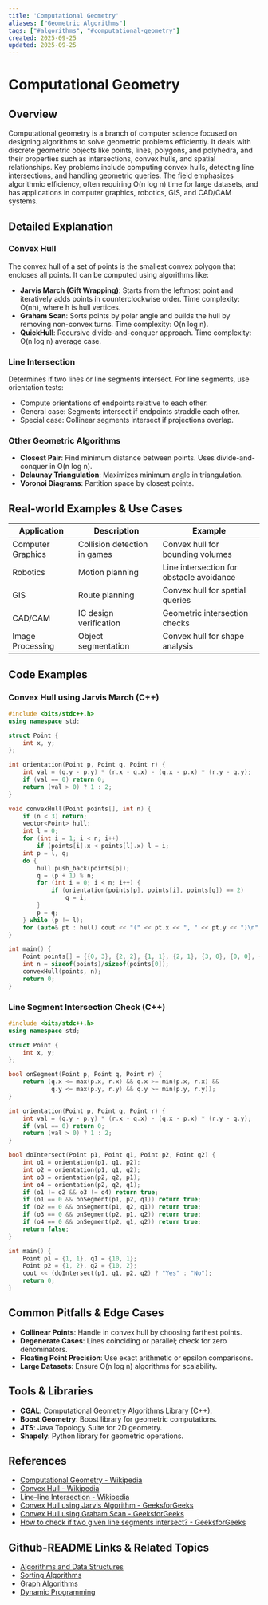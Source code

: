 ```yaml
---
title: 'Computational Geometry'
aliases: ["Geometric Algorithms"]
tags: ["#algorithms", "#computational-geometry"]
created: 2025-09-25
updated: 2025-09-25
---
```


# Computational Geometry

## Overview

Computational geometry is a branch of computer science focused on designing algorithms to solve geometric problems efficiently. It deals with discrete geometric objects like points, lines, polygons, and polyhedra, and their properties such as intersections, convex hulls, and spatial relationships. Key problems include computing convex hulls, detecting line intersections, and handling geometric queries. The field emphasizes algorithmic efficiency, often requiring O(n log n) time for large datasets, and has applications in computer graphics, robotics, GIS, and CAD/CAM systems.

## Detailed Explanation

### Convex Hull
The convex hull of a set of points is the smallest convex polygon that encloses all points. It can be computed using algorithms like:
- **Jarvis March (Gift Wrapping)**: Starts from the leftmost point and iteratively adds points in counterclockwise order. Time complexity: O(nh), where h is hull vertices.
- **Graham Scan**: Sorts points by polar angle and builds the hull by removing non-convex turns. Time complexity: O(n log n).
- **QuickHull**: Recursive divide-and-conquer approach. Time complexity: O(n log n) average case.

### Line Intersection
Determines if two lines or line segments intersect. For line segments, use orientation tests:
- Compute orientations of endpoints relative to each other.
- General case: Segments intersect if endpoints straddle each other.
- Special case: Collinear segments intersect if projections overlap.

### Other Geometric Algorithms
- **Closest Pair**: Find minimum distance between points. Uses divide-and-conquer in O(n log n).
- **Delaunay Triangulation**: Maximizes minimum angle in triangulation.
- **Voronoi Diagrams**: Partition space by closest points.

## Real-world Examples & Use Cases

| Application | Description | Example |
|-------------|-------------|---------|
| Computer Graphics | Collision detection in games | Convex hull for bounding volumes |
| Robotics | Motion planning | Line intersection for obstacle avoidance |
| GIS | Route planning | Convex hull for spatial queries |
| CAD/CAM | IC design verification | Geometric intersection checks |
| Image Processing | Object segmentation | Convex hull for shape analysis |

## Code Examples

### Convex Hull using Jarvis March (C++)
```cpp
#include <bits/stdc++.h>
using namespace std;

struct Point {
    int x, y;
};

int orientation(Point p, Point q, Point r) {
    int val = (q.y - p.y) * (r.x - q.x) - (q.x - p.x) * (r.y - q.y);
    if (val == 0) return 0;
    return (val > 0) ? 1 : 2;
}

void convexHull(Point points[], int n) {
    if (n < 3) return;
    vector<Point> hull;
    int l = 0;
    for (int i = 1; i < n; i++)
        if (points[i].x < points[l].x) l = i;
    int p = l, q;
    do {
        hull.push_back(points[p]);
        q = (p + 1) % n;
        for (int i = 0; i < n; i++) {
            if (orientation(points[p], points[i], points[q]) == 2)
                q = i;
        }
        p = q;
    } while (p != l);
    for (auto& pt : hull) cout << "(" << pt.x << ", " << pt.y << ")\n";
}

int main() {
    Point points[] = {{0, 3}, {2, 2}, {1, 1}, {2, 1}, {3, 0}, {0, 0}, {3, 3}};
    int n = sizeof(points)/sizeof(points[0]);
    convexHull(points, n);
    return 0;
}
```

### Line Segment Intersection Check (C++)
```cpp
#include <bits/stdc++.h>
using namespace std;

struct Point {
    int x, y;
};

bool onSegment(Point p, Point q, Point r) {
    return (q.x <= max(p.x, r.x) && q.x >= min(p.x, r.x) &&
            q.y <= max(p.y, r.y) && q.y >= min(p.y, r.y));
}

int orientation(Point p, Point q, Point r) {
    int val = (q.y - p.y) * (r.x - q.x) - (q.x - p.x) * (r.y - q.y);
    if (val == 0) return 0;
    return (val > 0) ? 1 : 2;
}

bool doIntersect(Point p1, Point q1, Point p2, Point q2) {
    int o1 = orientation(p1, q1, p2);
    int o2 = orientation(p1, q1, q2);
    int o3 = orientation(p2, q2, p1);
    int o4 = orientation(p2, q2, q1);
    if (o1 != o2 && o3 != o4) return true;
    if (o1 == 0 && onSegment(p1, p2, q1)) return true;
    if (o2 == 0 && onSegment(p1, q2, q1)) return true;
    if (o3 == 0 && onSegment(p2, p1, q2)) return true;
    if (o4 == 0 && onSegment(p2, q1, q2)) return true;
    return false;
}

int main() {
    Point p1 = {1, 1}, q1 = {10, 1};
    Point p2 = {1, 2}, q2 = {10, 2};
    cout << (doIntersect(p1, q1, p2, q2) ? "Yes" : "No");
    return 0;
}
```

## Common Pitfalls & Edge Cases

- **Collinear Points**: Handle in convex hull by choosing farthest points.
- **Degenerate Cases**: Lines coinciding or parallel; check for zero denominators.
- **Floating Point Precision**: Use exact arithmetic or epsilon comparisons.
- **Large Datasets**: Ensure O(n log n) algorithms for scalability.

## Tools & Libraries

- **CGAL**: Computational Geometry Algorithms Library (C++).
- **Boost.Geometry**: Boost library for geometric computations.
- **JTS**: Java Topology Suite for 2D geometry.
- **Shapely**: Python library for geometric operations.

## References

- [Computational Geometry - Wikipedia](https://en.wikipedia.org/wiki/Computational_geometry)
- [Convex Hull - Wikipedia](https://en.wikipedia.org/wiki/Convex_hull)
- [Line–line Intersection - Wikipedia](https://en.wikipedia.org/wiki/Line%E2%80%93line_intersection)
- [Convex Hull using Jarvis Algorithm - GeeksforGeeks](https://www.geeksforgeeks.org/convex-hull-using-jarvis-algorithm-or-wrapping/)
- [Convex Hull using Graham Scan - GeeksforGeeks](https://www.geeksforgeeks.org/convex-hull-using-graham-scan/)
- [How to check if two given line segments intersect? - GeeksforGeeks](https://www.geeksforgeeks.org/check-if-two-given-line-segments-intersect/)

## Github-README Links & Related Topics

- [Algorithms and Data Structures](../algorithms-and-data-structures/)
- [Sorting Algorithms](../sorting-algorithms/)
- [Graph Algorithms](../graph-algorithms/)
- [Dynamic Programming](../dynamic-programming-and-greedy/)